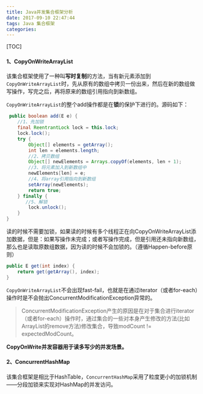 ```yaml
---
title: Java并发集合框架分析
date: 2017-09-10 22:47:44
tags: Java 集合框架
categories: 
---
```


[TOC]

#### 1、CopyOnWriteArrayList

该集合框架使用了一种叫**写时复制**的方法，当有新元素添加到`CopyOnWriteArrayList`时，先从原有的数组中拷贝一份出来，然后在新的数组做写操作，写完之后，再将原来的数组引用指向到新数组。

`CopyOnWriteArrayList`的整个add操作都是在**锁**的保护下进行的。源码如下：

```java
 public boolean add(E e) {
    //1、先加锁
    final ReentrantLock lock = this.lock;
    lock.lock();
    try {
        Object[] elements = getArray();
        int len = elements.length;
        //2、拷贝数组
        Object[] newElements = Arrays.copyOf(elements, len + 1);
        //3、将元素加入到新数组中
        newElements[len] = e;
        //4、将array引用指向到新数组
        setArray(newElements);
        return true;
    } finally {
       //5、解锁
        lock.unlock();
    }
}
```

读的时候不需要加锁，如果读的时候有多个线程正在向CopyOnWriteArrayList添加数据，但是：如果写操作未完成；或者写操作完成，但是引用还未指向新数组，那么也是读取原数组数据，因为读的时候不会加锁的。（遵循Happen-before原则）

```java
public E get(int index) {
    return get(getArray(), index);
}
```

`CopyOnWriteArrayList`不会出现fast-fail，也就是在通过iterator（或者for-each）操作时是不会抛出ConcurrentModificationException异常的。

> ConcurrentModificationException产生的原因是在对于集合进行iterator（或者for-each）操作时，通过集合的一些对本身产生修改的方法(比如ArrayList的remove方法)修改集合，导致modCount != expectedModCount。

**CopyOnWrite并发容器用于读多写少的并发场景。**

#### 2、ConcurrentHashMap

该集合框架是相比于HashTable，`ConcurrentHashMap`采用了粒度更小的加锁机制——分段加锁来实现对HashMap的并发访问。